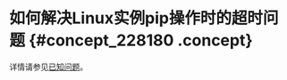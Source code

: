 # 如何解决Linux实例pip操作时的超时问题 {#concept_228180 .concept}

详情请参见[已知问题](../../../../cn.zh-CN/镜像/公共镜像/已知问题.md#)。

